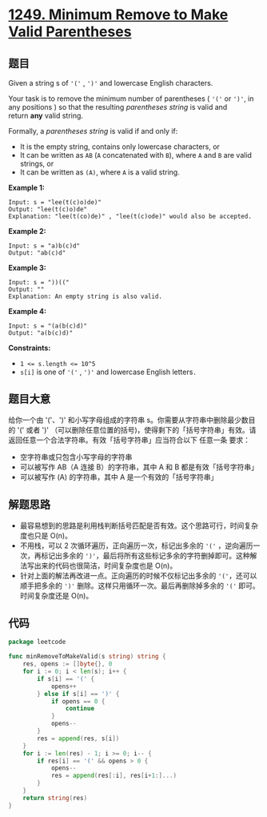 # [1249. Minimum Remove to Make Valid Parentheses](https://leetcode.com/problems/minimum-remove-to-make-valid-parentheses/)


## 题目

Given a string s of `'('` , `')'` and lowercase English characters.

Your task is to remove the minimum number of parentheses ( `'('` or `')'`, in any positions ) so that the resulting *parentheses string* is valid and return **any** valid string.

Formally, a *parentheses string* is valid if and only if:

- It is the empty string, contains only lowercase characters, or
- It can be written as `AB` (`A` concatenated with `B`), where `A` and `B` are valid strings, or
- It can be written as `(A)`, where `A` is a valid string.

**Example 1:**

```
Input: s = "lee(t(c)o)de)"
Output: "lee(t(c)o)de"
Explanation: "lee(t(co)de)" , "lee(t(c)ode)" would also be accepted.

```

**Example 2:**

```
Input: s = "a)b(c)d"
Output: "ab(c)d"

```

**Example 3:**

```
Input: s = "))(("
Output: ""
Explanation: An empty string is also valid.

```

**Example 4:**

```
Input: s = "(a(b(c)d)"
Output: "a(b(c)d)"

```

**Constraints:**

- `1 <= s.length <= 10^5`
- `s[i]` is one of `'('` , `')'` and lowercase English letters`.`

## 题目大意

给你一个由 '('、')' 和小写字母组成的字符串 s。你需要从字符串中删除最少数目的 '(' 或者 ')' （可以删除任意位置的括号)，使得剩下的「括号字符串」有效。请返回任意一个合法字符串。有效「括号字符串」应当符合以下 任意一条 要求：

- 空字符串或只包含小写字母的字符串
- 可以被写作 AB（A 连接 B）的字符串，其中 A 和 B 都是有效「括号字符串」
- 可以被写作 (A) 的字符串，其中 A 是一个有效的「括号字符串」

## 解题思路

- 最容易想到的思路是利用栈判断括号匹配是否有效。这个思路可行，时间复杂度也只是 O(n)。
- 不用栈，可以 2 次循环遍历，正向遍历一次，标记出多余的 `'('` ，逆向遍历一次，再标记出多余的 `')'`，最后将所有这些标记多余的字符删掉即可。这种解法写出来的代码也很简洁，时间复杂度也是 O(n)。
- 针对上面的解法再改进一点。正向遍历的时候不仅标记出多余的 `'('`，还可以顺手把多余的 `')'` 删除。这样只用循环一次。最后再删除掉多余的 `'('` 即可。时间复杂度还是 O(n)。

## 代码

```go
package leetcode

func minRemoveToMakeValid(s string) string {
    res, opens := []byte{}, 0
    for i := 0; i < len(s); i++ {
        if s[i] == '(' {
            opens++
        } else if s[i] == ')' {
            if opens == 0 {
                continue
            }
            opens--
        }
        res = append(res, s[i])
    }
    for i := len(res) - 1; i >= 0; i-- {
        if res[i] == '(' && opens > 0 {
            opens--
            res = append(res[:i], res[i+1:]...)
        }
    }
    return string(res)
}
```